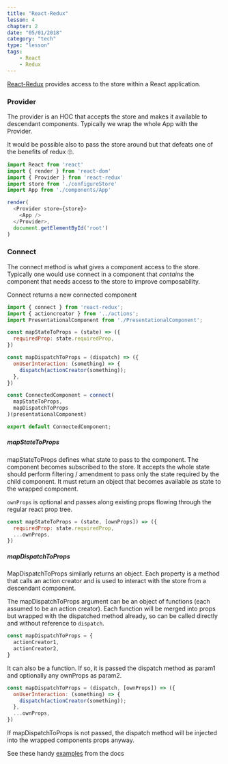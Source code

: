 ```yaml
---
title: "React-Redux"
lesson: 4
chapter: 2
date: "05/01/2018"
category: "tech"
type: "lesson"
tags:
    - React
    - Redux
---
```


[React-Redux](https://github.com/reactjs/react-redux/blob/master/docs/api.md#api) provides access to the store within a React application.

### Provider
The provider is an HOC that accepts the store and makes it available to descendant components. Typically we wrap the whole App with the Provider.

It would be possible also to pass the store around but that defeats one of the benefits of redux 🙄.
```javascript
import React from 'react'
import { render } from 'react-dom'
import { Provider } from 'react-redux'
import store from './configureStore'
import App from './components/App'

render(
  <Provider store={store}>
    <App />
  </Provider>,
  document.getElementById('root')
)
```
### Connect
The connect method is what gives a component access to the store. Typically one would use connect in a component that *contains* the component that needs access to the store to improve composability.

Connect returns a new connected component
```javascript
import { connect } from 'react-redux';
import { actioncreator } from '../actions';
import PresentationalComponent from './PresentationalComponent';

const mapStateToProps = (state) => ({
  requiredProp: state.requiredProp,
})

const mapDispatchToProps = (dispatch) => ({
  onUserInteraction: (something) => {
    dispatch(actionCreator(something));
  },
})

const ConnectedComponent = connect(
  mapStateToProps,
  mapDispatchToProps
)(presentationalComponent)

export default ConnectedComponent;

```
##### mapStateToProps
mapStateToProps defines what state to pass to the component. The component becomes subscribed to the store. It accepts the whole state should perform filtering / amendment to pass only the state required by the child component. It must return an object that becomes available as state to the wrapped component.

`ownProps` is optional and passes along existing props flowing through the regular react prop tree.
```javascript
const mapStateToProps = (state, [ownProps]) => ({
  requiredProp: state.requiredProp,
  ...ownProps,
})
```
##### mapDispatchToProps
MapDispatchToProps similarly returns an object. Each property is a method that calls an action creator and is used to interact with the store from a descendant component.

The mapDispatchToProps argument can be an object of functions (each assumed to be an action creator). Each function will be merged into props but wrapped with the dispatched method already, so can be called directly and without reference to `dispatch`.
```javascript
const mapDispatchToProps = {
  actionCreator1,
  actionCreator2,
}
```
It can also be a function. If so, it is passed the dispatch method as param1 and optionally any ownProps as param2.
```javascript
const mapDispatchToProps = (dispatch, [ownProps]) => ({
  onUserInteraction: (something) => {
    dispatch(actionCreator(something));
  },
  ...ownProps,
})
```
If mapDispatchToProps is not passed, the dispatch method will be injected into the wrapped components props anyway.

See these handy [examples](https://github.com/reactjs/react-redux/blob/master/docs/api.md#examples) from the docs